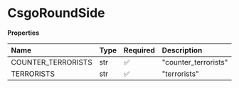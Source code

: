 # CsgoRoundSide

**Properties**

| Name               | Type | Required | Description          |
| :----------------- | :--- | :------- | :------------------- |
| COUNTER_TERRORISTS | str  | ✅       | "counter_terrorists" |
| TERRORISTS         | str  | ✅       | "terrorists"         |
